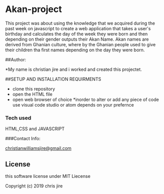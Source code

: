 # Akan-project
This project was about using the knowledge that we acquired during the past week on javascript to create a web application that takes a user's birthday and calculates the day of the week they were born and then depending on their gender outputs their Akan Name.
Akan names are derived from Ghanian culture, where by the Ghanian people used to give their children tha first  names depending on the day they were born.

##Author:

*My name is christian jire and i worked and created this projectet.

##SETUP AND INSTALLATION REQUIRMENTS

* clone this repository
* open the HTML file
* open web browser of choice
*inorder to alter or add any piece of code use visual code studio or atom depends on your prefernce

### Tech used

HTML,CSS and JAVASCRIPT

###Contact Info:

christianwilliamsjire@gmail.com

## License

this software license under MIT Liecense

Copyright (c) 2019 chris jire


